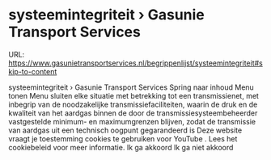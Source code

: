 # systeemintegriteit › Gasunie Transport Services

URL: https://www.gasunietransportservices.nl/begrippenlijst/systeemintegriteit#skip-to-content

systeemintegriteit › Gasunie Transport Services
Spring naar inhoud
Menu tonen
Menu sluiten
elke situatie met betrekking tot een transmissienet, met inbegrip van de noodzakelijke transmissiefaciliteiten, waarin de druk en de kwaliteit van het aardgas binnen de door de
transmissiesysteembeheerder
vastgestelde minimum- en maximumgrenzen blijven, zodat de
transmissie
van aardgas uit een technisch oogpunt gegarandeerd is
Deze website vraagt je toestemming cookies te gebruiken voor
YouTube
. Lees het
cookiebeleid
voor meer informatie.
Ik ga akkoord
Ik ga niet akkoord